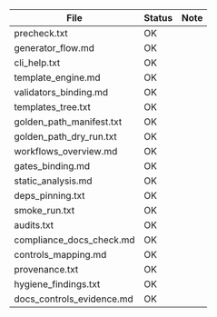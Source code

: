 | File | Status | Note |
|---|---|---|
| precheck.txt | OK | |
| generator_flow.md | OK | |
| cli_help.txt | OK | |
| template_engine.md | OK | |
| validators_binding.md | OK | |
| templates_tree.txt | OK | |
| golden_path_manifest.txt | OK | |
| golden_path_dry_run.txt | OK | |
| workflows_overview.md | OK | |
| gates_binding.md | OK | |
| static_analysis.md | OK | |
| deps_pinning.txt | OK | |
| smoke_run.txt | OK | |
| audits.txt | OK | |
| compliance_docs_check.md | OK | |
| controls_mapping.md | OK | |
| provenance.txt | OK | |
| hygiene_findings.txt | OK | |
| docs_controls_evidence.md | OK | |
